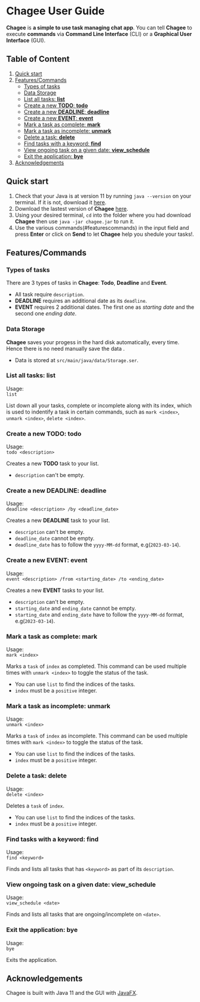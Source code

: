 # Chagee User Guide

**Chagee** is **a simple to use task managing chat app**. You can tell **Chagee** to execute **commands** via **Command Line Interface** (CLI) or a **Graphical User Interface** (GUI).

## Table of Content

1. [Quick start](#quick-start)
1. [Features/Commands](#featurescommands)
   - [Types of tasks](#types-of-tasks)
   - [Data Storage](#data-storage)
   - [List all tasks: **list**](#list-all-tasks-list)
   - [Create a new **TODO**: **todo**](#create-a-new-todo-todo)
   - [Create a new **DEADLINE**: **deadline**](#create-a-new-deadline-deadline)
   - [Create a new **EVENT**: **event**](#create-a-new-event-event)
   - [Mark a task as complete: **mark**](#mark-a-task-as-complete-mark)
   - [Mark a task as incomplete: **unmark**](#mark-a-task-as-incomplete-unmark)
   - [Delete a task: **delete**](#delete-a-task-delete)
   - [Find tasks with a keyword: **find**](#find-tasks-with-a-keyword-find)
   - [View ongoing task on a given date: **view_schedule**](#view-ongoing-task-on-a-given-date-view_schedule)
   - [Exit the application: **bye**](#exit-the-application-bye)
1. [Acknowledgements](#acknowledgements)

## Quick start

1. Check that your Java is at version 11 by running `java --version` on your terminal. If it is not, download it [here](https://www.oracle.com/sg/java/technologies/downloads/).
1. Download the lastest version of **Chagee** [here](https://github.com/bipbipboopboop/ip/releases).
1. Using your desired terminal, `cd` into the folder where you had download **Chagee** then use `java -jar chagee.jar` to run it.
1. Use the various commands(#featurescommands) in the input field and press **Enter** or click on **Send** to let **Chagee** help you shedule your tasks!.

## Features/Commands

### Types of tasks

There are 3 types of tasks in **Chagee**: **Todo**, **Deadline** and **Event**.

- All task require `description`.
- **DEADLINE** requires an additional date as its `deadline`.
- **EVENT** requires 2 additional dates. The first one as _starting date_ and the second one _ending date_.

### Data Storage

**Chagee** saves your progess in the hard disk automatically, every time. Hence there is no need manually save the data .

- Data is stored at `src/main/java/data/Storage.ser`.

### List all tasks: **list**

Usage:<br>`list`

List down all your tasks, complete or incomplete along with its index, which is used to indentify a task in certain commands, such as `mark <index>`, `unmark <index>`, `delete <index>`.

### Create a new **TODO**: **todo**

Usage:<br>`todo <description>`

Creates a new **TODO** task to your list.

- `description` can't be empty.

### Create a new **DEADLINE**: **deadline**

Usage:<br>`deadline <description> /by <deadline_date>`

Creates a new **DEADLINE** task to your list.

- `description` can't be empty.
- `deadline_date` cannot be empty.
- `deadline_date` has to follow the `yyyy-MM-dd` format, e.g(`2023-03-14`).

### Create a new **EVENT**: **event**

Usage:<br>`event <description> /from <starting_date> /to <ending_date>`

Creates a new **EVENT** tasks to your list.

- `description` can't be empty.
- `starting_date` and `ending_date` cannot be empty.
- `starting_date` and `ending_date` have to follow the `yyyy-MM-dd` format, e.g(`2023-03-14`).

### Mark a task as complete: **mark**

Usage:<br>`mark <index>`

Marks a `task` of `index` as completed. This command can be used multiple times with `unmark <index>` to toggle the status of the task.

- You can use `list` to find the indices of the tasks.
- `index` must be a `positive` integer.

### Mark a task as incomplete: **unmark**

Usage:<br>`unmark <index>`

Marks a `task` of `index` as incomplete. This command can be used multiple times with `mark <index>` to toggle the status of the task.

- You can use `list` to find the indices of the tasks.
- `index` must be a `positive` integer.

### Delete a task: **delete**

Usage:<br>`delete <index>`

Deletes a `task` of `index`.

- You can use `list` to find the indices of the tasks.
- `index` must be a `positive` integer.

### Find tasks with a keyword: **find**

Usage:<br>`find <keyword>`

Finds and lists all tasks that has `<keyword>` as part of its `description`.

### View ongoing task on a given date: **view_schedule**

Usage: <br> `view_schedule <date>`

Finds and lists all tasks that are ongoing/incomplete on `<date>`.

### Exit the application: **bye**

Usage:<br>`bye`

Exits the application.

## Acknowledgements

Chagee is built with Java 11 and the GUI with [JavaFX](https://openjfx.io/).
